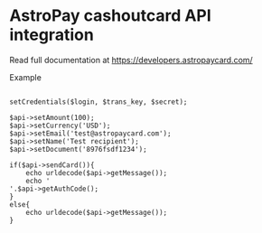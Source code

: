 # AstroPay cashoutcard API integration

Read full documentation at https://developers.astropaycard.com/


Example
<code>
<?php 
include __DIR__ . '/../vendor/autoload.php';

$login = 'merchant_x_login';
$trans_key = 'merchant_x_trans_key';
$secret = 'merchant_secret';


$api = new \Astropay\CashoutCard(Astropay\Constants::ENV_SANDBOX);
$api->setCredentials($login, $trans_key, $secret);

$api->setAmount(100);
$api->setCurrency('USD');
$api->setEmail('test@astropaycard.com');
$api->setName('Test recipient');
$api->setDocument('8976fsdf1234');

if($api->sendCard()){
    echo urldecode($api->getMessage());    
    echo '<br/>'.$api->getAuthCode();
}
else{
    echo urldecode($api->getMessage());
}

</code>
